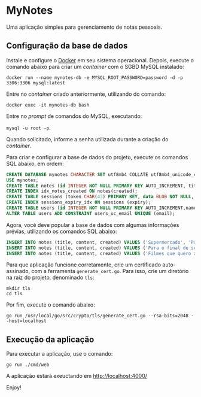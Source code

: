 # MyNotes
Uma aplicação simples para gerenciamento de notas pessoais.

## Configuração da base de dados

Instale e configure o [Docker](https://docs.docker.com/engine/install/ubuntu/) em seu sistema operacional. Depois, execute o comando abaixo para criar um *container* com o SGBD MySQL instalado:

`docker run --name mynotes-db -e MYSQL_ROOT_PASSWORD=password -d -p 3306:3306 mysql:latest`

Entre no *container* criado anteriormente, utilizando do comando:

`docker exec -it mynotes-db bash`

Entre no *prompt* de comandos do MySQL, executando: 

`mysql -u root -p`. 

Quando solicitado, informe a senha utilizada durante a criação do *container*.

Para criar e configurar a base de dados do projeto, execute os comandos SQL abaixo, em ordem:

```sql
CREATE DATABASE mynotes CHARACTER SET utf8mb4 COLLATE utf8mb4_unicode_ci;
USE mynotes;
CREATE TABLE notes (id INTEGER NOT NULL PRIMARY KEY AUTO_INCREMENT, title VARCHAR(100) NOT NULL, content TEXT NOT NULL, created DATETIME NOT NULL);
CREATE INDEX idx_notes_created ON notes(created);
CREATE TABLE sessions (token CHAR(43) PRIMARY KEY, data BLOB NOT NULL, expiry TIMESTAMP(6) NOT NULL);
CREATE INDEX sessions_expiry_idx ON sessions (expiry);
CREATE TABLE users (id INTEGER NOT NULL PRIMARY KEY AUTO_INCREMENT,name VARCHAR(255) NOT NULL,email VARCHAR(255) NOT NULL,hashed_password CHAR(60) NOT NULL,created DATETIME NOT NULL);
ALTER TABLE users ADD CONSTRAINT users_uc_email UNIQUE (email);
```

Agora, você deve popular a base de dados com algumas informações prévias, utilizando os comandos SQL abaixo:

```sql
INSERT INTO notes (title, content, created) VALUES ('Supermercado', 'Presunto\nRequeijão', UTC_TIMESTAMP());
INSERT INTO notes (title, content, created) VALUES ('Para o final de semana', 'Lavar o carro\nCortar grama', UTC_TIMESTAMP());
INSERT INTO notes (title, content, created) VALUES ('Filmes que quero assitir', 'John Wick 3', UTC_TIMESTAMP());
```

Para que aplicação funcione corretamente, crie um certificado auto-assinado, com a ferramenta `generate_cert.go`. Para isso, crie um diretório na raiz do projeto, denominado `tls`:

```
mkdir tls
cd tls
```

Por fim, execute o comando abaixo:

`go run /usr/local/go/src/crypto/tls/generate_cert.go --rsa-bits=2048 --host=localhost`


## Execução da aplicação

Para executar a aplicação, use o comando:

`go run ./cmd/web`

A aplicação estará exeuctando em [http://localhost:4000/](http://localhost:4000/)

Enjoy!


